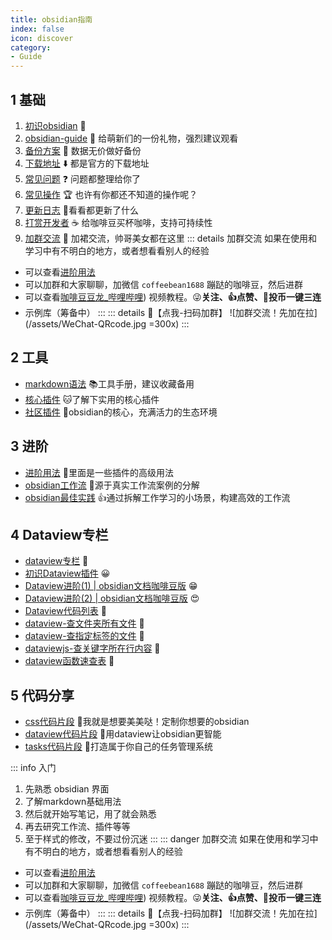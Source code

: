 ```yaml
---
title: obsidian指南
index: false
icon: discover
category:
- Guide
---
```


## 1 基础
1. [初识obsidian](初识obsidian.md) 🍊
2. [obsidian-guide](obsidian-guide.md) 📙 给萌新们的一份礼物，强烈建议观看
3. [备份方案](ob备份方案.md) 💾 数据无价做好备份
4. [下载地址](obsidian下载.md) ⬇️ 都是官方的下载地址
5. [常见问题](FAQ.md) ❓ 问题都整理给你了
6. [常见操作](Frequently-operations.md) 🏆 也许有你都还不知道的操作呢？
7. [更新日志](Update-Log.md) 📖看看都更新了什么
8. [打赏开发者](buycoffee) ☕️ 给咖啡豆买杯咖啡，支持可持续性
9. [加群交流](community.md) 👗 加裙交流，帅哥美女都在这里
::: details 加群交流
如果在使用和学习中有不明白的地方，或者想看看别人的经验
- 可以查看[进阶用法](/zh/advanced)
- 可以加群和大家聊聊，加微信 `coffeebean1688` 蹦跶的咖啡豆，然后进群
- 可以查看[咖啡豆豆龙_哔哩哔哩](https://space.bilibili.com/618777356)) 视频教程。😜**关注、👍点赞、📀投币一键三连**
- 示例库（筹备中）
:::
::: details 🌱【点我-扫码加群】
![加群交流！先加在拉](/assets/WeChat-QRcode.jpg =300x) 
::: 
## 2 工具
- [markdown语法](../markdown/) 📚工具手册，建议收藏备用
- [核心插件](./core-plugins/) 🐱了解下实用的核心插件
- [社区插件](../community-plugins) 💯obsidian的核心，充满活力的生态环境

## 3 进阶
- [进阶用法](../advanced/advanced) 🍋里面是一些插件的高级用法
- [obsidian工作流](../workflow) 🎉源于真实工作流案例的分解
- [obsidian最佳实践](/zh/best-practices/) 👍通过拆解工作学习的小场景，构建高效的工作流

## 4 Dataview专栏
- [dataview专栏](/zh/dataview/) 🌻
- [初识Dataview插件](/zh/community-plugins/dataview.md) 😀
- [Dataview进阶(1) | obsidian文档咖啡豆版](/zh/advanced/Dataview进阶(1).md) 😁
- [Dataview进阶(2) | obsidian文档咖啡豆版](/zh/advanced/Dataview进阶(2).md) 😍
- [Dataview代码列表](/zh/dataview-snippets/) 🍊
- [dataview-查文件夹所有文件](/zh/dataview-snippets/dataview查文件夹所有文件.md) 🍌
- [dataview-查指定标签的文件](/zh/dataview-snippets/dataview查指定标签的文件.md) 🌻
- [dataviewjs-查关键字所在行内容](/zh/dataview-snippets/dataviewjs-查关键字所在行的内容.md) 🍋
- [dataview函数速查表](/zh/dataview/dataview-function.html) 🎉

## 5 代码分享
- [css代码片段](css代码片段.md) 🍑我就是想要美美哒！定制你想要的obsidian
- [dataview代码片段](/zh/dataview-snippets) 🥒用dataview让obsidian更智能
- [tasks代码片段](/zh/dataview-snippets) 🥕打造属于你自己的任务管理系统


::: info 入门
1. 先熟悉 obsidian 界面
2. 了解markdown基础用法  
3. 然后就开始写笔记，用了就会熟悉
4. 再去研究工作流、插件等等  
5. 至于样式的修改，不要过份沉迷
:::
::: danger 加群交流
如果在使用和学习中有不明白的地方，或者想看看别人的经验
- 可以查看[进阶用法](/zh/advanced)
- 可以加群和大家聊聊，加微信 `coffeebean1688` 蹦跶的咖啡豆，然后进群
- 可以查看[咖啡豆豆龙_哔哩哔哩](https://space.bilibili.com/618777356)) 视频教程。😜**关注、👍点赞、📀投币一键三连**
- 示例库（筹备中）
:::
::: details 🌱【点我-扫码加群】
![加群交流！先加在拉](/assets/WeChat-QRcode.jpg =300x) 
::: 